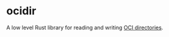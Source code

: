 # ocidir

A low level Rust library for reading and writing
[OCI directories](https://github.com/opencontainers/image-spec/).
